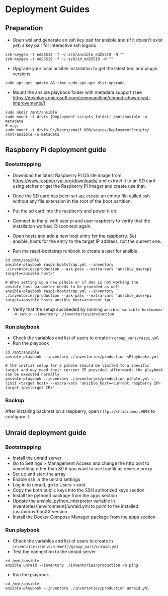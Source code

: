 # Deployment Guides
## Preparation
- Open wsl and generate an ssh key pair for ansible and (if it doesn't exist yet) a key pair for interactive ssh logons
```
ssh-keygen -t ed25519 -f ~/.ssh/ansible_ed25519 -N ""
ssh-keygen -t ed25519 -f ~/.ssh/id_ed25519 -N ""
```
- Upgrade your local ansible installation to get the latest tool and plugin versions
```
sudo apt-get update && time sudo apt-get dist-upgrade
```
- Mount the ansible playbook folder with metadata support (see https://devblogs.microsoft.com/commandline/chmod-chown-wsl-improvements/)
```
sudo mkdir /mnt/ansible
sudo mount -t drvfs [Deployment scripts folder] /mnt/ansible -o metadata
# e.g.
sudo mount -t drvfs C:/Users/email_000/source/DeploymentScripts/ /mnt/ansible -o metadata
```

## Raspberry Pi deployment guide
### Bootstrapping
- Download the latest Raspberry Pi OS lite image from https://www.raspberrypi.org/downloads/ and extract it to an SD card using etcher or get the Raspberry Pi Imager and create use that.
- Once the SD card has been set up, create an empty file called ssh without any file extension in the root of the boot partition.
- Put the sd card into the raspberry and power it on.
- Connect to the pi with user pi and user raspberry to verify that the installation worked. Disconnect again.
- Open hosts and add a new host entry for the raspberry. Set ansible_hosts for the entry to the target IP address, not the current one.

- Run the raspi-bootstrap runbook to create a user for ansible.
```
cd /mnt/ansible
ansible-playbook raspi-bootstrap.yml --inventory ./inventories/production --ask-pass --extra-vars 'ansible_user=pi target=<ansible host>'

# When setting up a new pihole or if dns is not working the ansible_host parameter needs to be provided as well
ansible-playbook raspi-bootstrap.yml --inventory ./inventories/production --ask-pass --extra-vars 'ansible_user=pi target=<ansible host> ansible_host=<current ip>'
```
- Verify that the setup succeeded by running `ansible <ansible hostname> -m setup --inventory ./inventories/production`

### Run playbook
- Check the variables and list of users to create in  `group_vars/raspi.yml`
- Run the playbook
```
cd /mnt/ansible
ansible-playbook --inventory ./inventories/production <Playbook>.yml

# the initial setup for a pihole should be limited to a specific target and may need their current IP provided. Afterwards the playbook can be executed normally
ansible-playbook --inventory ./inventories/production pihole.yml --limit <target host> --extra-vars 'ansible_host=<current raspberry IP> target_ip=<target IP>'
```

### Backup
After installing backrest on a raspberry, open `http://<hostname>:9898` to configure it.


## Unraid deployment guide
### Bootstrapping
- Install the unraid server
- Go to Settings > Management Access and change the http port to something other than 80 if you want to use traefik as reverse proxy
- Set up and start the array
- Enable ssh in the unraid settings
- Log in to unraid, go to Users > root
- Copy the both public keys into the SSH authorized keys section
- Install the python3 package from the apps section
- Update the ansible_python_interpreter variable in inventories/[environment]/unraid.yml to point to the installed /usr/bin/pythonXX version
- Install the Docker Compose Manager package from the apps section

### Run playbook
- Check the variables and list of users to create in  `inventories/[environment]/group_vars/unraid.yml`
- Test the connection to the unraid server
```
cd /mnt/ansible
ansible unraid --inventory ./inventories/production -m ping
```
- Run the playbook
```
cd /mnt/ansible
ansible-playbook --inventory ./inventories/production unraid.yml
```
